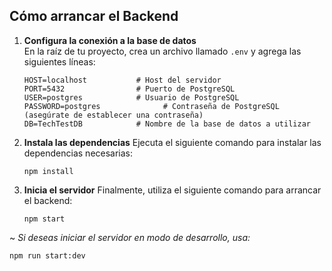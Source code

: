 ## Cómo arrancar el Backend

1. **Configura la conexión a la base de datos**  
   En la raíz de tu proyecto, crea un archivo llamado `.env` y agrega las siguientes líneas:

   ```plaintext
   HOST=localhost           # Host del servidor
   PORT=5432                # Puerto de PostgreSQL
   USER=postgres            # Usuario de PostgreSQL
   PASSWORD=postgres              # Contraseña de PostgreSQL (asegúrate de establecer una contraseña)
   DB=TechTestDB            # Nombre de la base de datos a utilizar

2. **Instala las dependencias**
Ejecuta el siguiente comando para instalar las dependencias necesarias:
   ```plaintext
   npm install

3. **Inicia el servidor**
Finalmente, utiliza el siguiente comando para arrancar el backend:
   ```plaintext
   npm start

~ *Si deseas iniciar el servidor en modo de desarrollo, usa:*
   ```plaintext
   npm run start:dev
